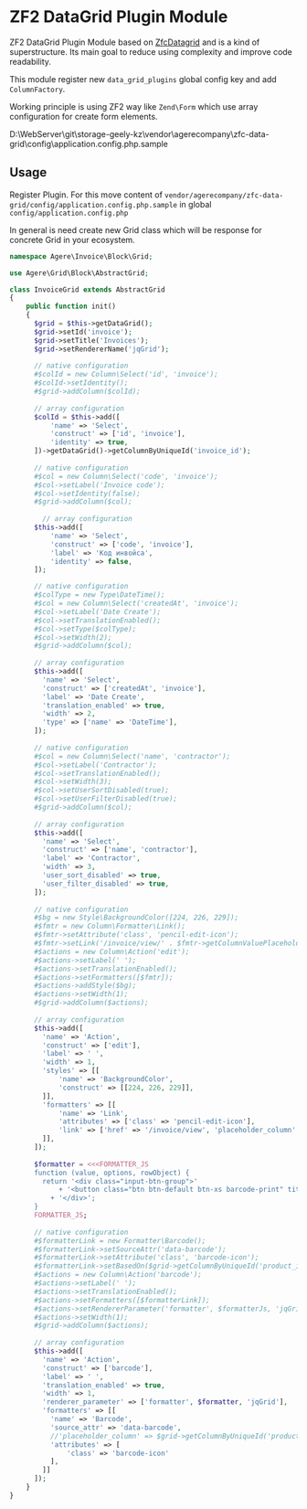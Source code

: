 # ZF2 DataGrid Plugin Module

ZF2 DataGrid Plugin Module based on [ZfcDatagrid](https://github.com/ThaDafinser/ZfcDatagrid) and is a kind of superstructure. 
Its main goal to reduce using complexity and improve code readability.

This module register new ```data_grid_plugins``` global config key and add ```ColumnFactory```.

Working principle is using ZF2 way like ```Zend\Form``` which use array configuration for create form elements.

D:\WebServer\git\storage-geely-kz\vendor\agerecompany\zfc-data-grid\config\application.config.php.sample
## Usage
Register Plugin. For this move content of ```vendor/agerecompany/zfc-data-grid/config/application.config.php.sample``` in global ```config/application.config.php```

In general is need create new Grid class which will be response for concrete Grid in your ecosystem.

```php
namespace Agere\Invoice\Block\Grid;

use Agere\Grid\Block\AbstractGrid;

class InvoiceGrid extends AbstractGrid
{
	public function init() 
	{
      $grid = $this->getDataGrid();
      $grid->setId('invoice');
      $grid->setTitle('Invoices');
      $grid->setRendererName('jqGrid');
        
  	  // native configuration
      #$colId = new Column\Select('id', 'invoice');
      #$colId->setIdentity();
      #$grid->addColumn($colId);
  
      // array configuration
      $colId = $this->add([
          'name' => 'Select',
          'construct' => ['id', 'invoice'],
          'identity' => true,
      ])->getDataGrid()->getColumnByUniqueId('invoice_id');
      
      // native configuration
      #$col = new Column\Select('code', 'invoice');
      #$col->setLabel('Invoice code');
      #$col->setIdentity(false);
      #$grid->addColumn($col);
      
	    // array configuration
      $this->add([
          'name' => 'Select',
          'construct' => ['code', 'invoice'],
          'label' => 'Код инвойса',
          'identity' => false,
      ]);

      // native configuration
      #$colType = new Type\DateTime();
      #$col = new Column\Select('createdAt', 'invoice');
      #$col->setLabel('Date Create');
      #$col->setTranslationEnabled();
      #$col->setType($colType);
      #$col->setWidth(2);
      #$grid->addColumn($col);
      
      // array configuration
      $this->add([
      	'name' => 'Select',
      	'construct' => ['createdAt', 'invoice'],
      	'label' => 'Date Create',
      	'translation_enabled' => true,
      	'width' => 2,
      	'type' => ['name' => 'DateTime'],
      ]);
      
      // native configuration
      #$col = new Column\Select('name', 'contractor');
      #$col->setLabel('Contractor');
      #$col->setTranslationEnabled();
      #$col->setWidth(3);
      #$col->setUserSortDisabled(true);
      #$col->setUserFilterDisabled(true);
      #$grid->addColumn($col);
      
      // array configuration
      $this->add([
      	'name' => 'Select',
      	'construct' => ['name', 'contractor'],
      	'label' => 'Contractor',
      	'width' => 3,
      	'user_sort_disabled' => true,
      	'user_filter_disabled' => true,
      ]);
      
      // native configuration
      #$bg = new Style\BackgroundColor([224, 226, 229]);
      #$fmtr = new Column\Formatter\Link();
      #$fmtr->setAttribute('class', 'pencil-edit-icon');
      #$fmtr->setLink('/invoice/view/' . $fmtr->getColumnValuePlaceholder($colId));
      #$actions = new Column\Action('edit');
      #$actions->setLabel(' ');
      #$actions->setTranslationEnabled();
      #$actions->setFormatters([$fmtr]);
      #$actions->addStyle($bg);
      #$actions->setWidth(1);
      #$grid->addColumn($actions);
      
      // array configuration
      $this->add([
      	'name' => 'Action',
      	'construct' => ['edit'],
      	'label' => ' ',
      	'width' => 1,
      	'styles' => [[
      		'name' => 'BackgroundColor',
      		'construct' => [[224, 226, 229]],
      	]],
      	'formatters' => [[
      		'name' => 'Link',
      		'attributes' => ['class' => 'pencil-edit-icon'],
      		'link' => ['href' => '/invoice/view', 'placeholder_column' => $colId] // special config
      	]],
      ]);
      
      $formatter = <<<FORMATTER_JS
      function (value, options, rowObject) {
        return '<div class="input-btn-group">'
        	+ '<button class="btn btn-default btn-xs barcode-print" title="{$this->__('Print Bar code')}">' + value + '</button>'
          + '</div>';
      }
      FORMATTER_JS;
      
      // native configuration
      #$formatterLink = new Formatter\Barcode();
      #$formatterLink->setSourceAttr('data-barcode');
      #$formatterLink->setAttribute('class', 'barcode-icon');
      #$formatterLink->setBasedOn($grid->getColumnByUniqueId('product_id'));
      #$actions = new Column\Action('barcode');
      #$actions->setLabel(' ');
      #$actions->setTranslationEnabled();
      #$actions->setFormatters([$formatterLink]);
      #$actions->setRendererParameter('formatter', $formatterJs, 'jqGrid');
      #$actions->setWidth(1);
      #$grid->addColumn($actions);
      
      // array configuration
      $this->add([
        'name' => 'Action',
        'construct' => ['barcode'],
        'label' => ' ',
        'translation_enabled' => true,
        'width' => 1,
        'renderer_parameter' => ['formatter', $formatter, 'jqGrid'],
        'formatters' => [[
      	  'name' => 'Barcode',
      	  'source_attr' => 'data-barcode',
      	  //'placeholder_column' => $grid->getColumnByUniqueId('product_id'),
      	  'attributes' => [
      		  'class' => 'barcode-icon'
      	  ],
        ]]
      ]);
	}
}
```
